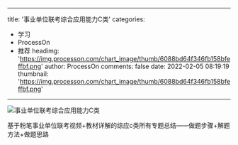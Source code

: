 
---
title: '事业单位联考综合应用能力C类'
categories: 
 - 学习
 - ProcessOn
 - 推荐
headimg: 'https://img.processon.com/chart_image/thumb/6088bd64f346fb158bfeffbf.png'
author: ProcessOn
comments: false
date: 2022-02-05 08:19:19
thumbnail: 'https://img.processon.com/chart_image/thumb/6088bd64f346fb158bfeffbf.png'
---

<div>   
<img class="thumb" alt="事业单位联考综合应用能力C类" src="https://img.processon.com/chart_image/thumb/6088bd64f346fb158bfeffbf.png" referrerpolicy="no-referrer">
<p>基于粉笔事业单位联考视频+教材详解的综应c类所有专题总结——做题步骤+解题方法+做题思路</p>  
</div>
            